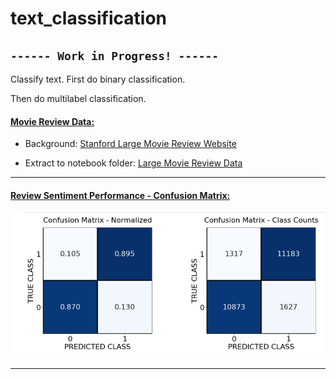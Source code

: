 # text_classification

## `------ Work in Progress! ------`

Classify text.  First do binary classification.  

Then do multilabel classification.

#### <ins>Movie Review Data:</ins>
* Background: [Stanford Large Movie Review Website](http://ai.stanford.edu/~amaas/data/sentiment/)

* Extract to notebook folder: [Large Movie Review Data](http://ai.stanford.edu/~amaas/data/sentiment/aclImdb_v1.tar.gz)

***
#### <ins>Review Sentiment Performance - Confusion Matrix:</ins>
![Confusion Matrix](images/confusion_matrix1.PNG)
***
